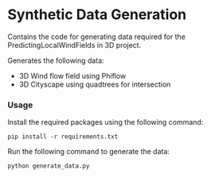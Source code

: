 # Synthetic Data Generation

Contains the code for generating data required for the PredictingLocalWindFields in 3D project. 

Generates the following data:

- 3D Wind flow field using Phiflow
- 3D Cityscape using quadtrees for intersection

### Usage

Install the required packages using the following command:

```
pip install -r requirements.txt
```

Run the following command to generate the data:

```
python generate_data.py
```